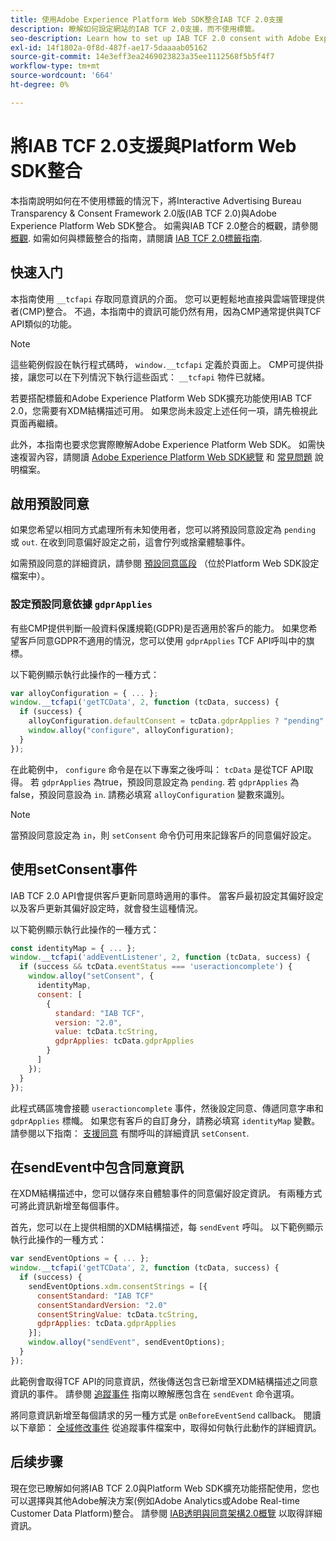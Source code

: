 ```yaml
---
title: 使用Adobe Experience Platform Web SDK整合IAB TCF 2.0支援
description: 瞭解如何設定網站的IAB TCF 2.0支援，而不使用標籤。
seo-description: Learn how to set up IAB TCF 2.0 consent with Adobe Experience Platform Web SDK
exl-id: 14f1802a-0f8d-487f-ae17-5daaaab05162
source-git-commit: 14e3eff3ea2469023823a35ee1112568f5b5f4f7
workflow-type: tm+mt
source-wordcount: '664'
ht-degree: 0%

---
```


# 將IAB TCF 2.0支援與Platform Web SDK整合

本指南說明如何在不使用標籤的情況下，將Interactive Advertising Bureau Transparency &amp; Consent Framework 2.0版(IAB TCF 2.0)與Adobe Experience Platform Web SDK整合。 如需與IAB TCF 2.0整合的概觀，請參閱 [概觀](./overview.md). 如需如何與標籤整合的指南，請閱讀 [IAB TCF 2.0標籤指南](./with-launch.md).

## 快速入门

本指南使用 `__tcfapi` 存取同意資訊的介面。 您可以更輕鬆地直接與雲端管理提供者(CMP)整合。 不過，本指南中的資訊可能仍然有用，因為CMP通常提供與TCF API類似的功能。

>[!NOTE]
>
>這些範例假設在執行程式碼時， `window.__tcfapi` 定義於頁面上。 CMP可提供掛接，讓您可以在下列情況下執行這些函式： `__tcfapi` 物件已就緒。

若要搭配標籤和Adobe Experience Platform Web SDK擴充功能使用IAB TCF 2.0，您需要有XDM結構描述可用。 如果您尚未設定上述任何一項，請先檢視此頁面再繼續。

此外，本指南也要求您實際瞭解Adobe Experience Platform Web SDK。 如需快速複習內容，請閱讀 [Adobe Experience Platform Web SDK總覽](../../home.md) 和 [常見問題](../../web-sdk-faq.md) 說明檔案。

## 啟用預設同意

如果您希望以相同方式處理所有未知使用者，您可以將預設同意設定為 `pending` 或 `out`. 在收到同意偏好設定之前，這會佇列或捨棄體驗事件。

如需預設同意的詳細資訊，請參閱 [預設同意區段](../../fundamentals/configuring-the-sdk.md#default-consent) （位於Platform Web SDK設定檔案中）。

### 設定預設同意依據 `gdprApplies`

有些CMP提供判斷一般資料保護規範(GDPR)是否適用於客戶的能力。 如果您希望客戶同意GDPR不適用的情況，您可以使用 `gdprApplies` TCF API呼叫中的旗標。

以下範例顯示執行此操作的一種方式：

```javascript
var alloyConfiguration = { ... };
window.__tcfapi('getTCData', 2, function (tcData, success) {
  if (success) {
    alloyConfiguration.defaultConsent = tcData.gdprApplies ? "pending" : "in";
    window.alloy("configure", alloyConfiguration);
  }
});
```

在此範例中， `configure` 命令是在以下專案之後呼叫： `tcData` 是從TCF API取得。 若 `gdprApplies` 為true，預設同意設定為 `pending`. 若 `gdprApplies` 為false，預設同意設為 `in`. 請務必填寫 `alloyConfiguration` 變數來識別。

>[!NOTE]
>
>當預設同意設定為 `in`，則 `setConsent` 命令仍可用來記錄客戶的同意偏好設定。

## 使用setConsent事件

IAB TCF 2.0 API會提供客戶更新同意時適用的事件。 當客戶最初設定其偏好設定以及客戶更新其偏好設定時，就會發生這種情況。

以下範例顯示執行此操作的一種方式：

```javascript
const identityMap = { ... };
window.__tcfapi('addEventListener', 2, function (tcData, success) {
  if (success && tcData.eventStatus === 'useractioncomplete') {
    window.alloy("setConsent", {
      identityMap,
      consent: [
        {
          standard: "IAB TCF",
          version: "2.0",
          value: tcData.tcString,
          gdprApplies: tcData.gdprApplies
        }
      ]
    });
  }
});
```

此程式碼區塊會接聽 `useractioncomplete` 事件，然後設定同意、傳遞同意字串和 `gdprApplies` 標幟。 如果您有客戶的自訂身分，請務必填寫 `identityMap` 變數。 請參閱以下指南： [支援同意](../../consent/supporting-consent.md) 有關呼叫的詳細資訊 `setConsent`.

## 在sendEvent中包含同意資訊

在XDM結構描述中，您可以儲存來自體驗事件的同意偏好設定資訊。 有兩種方式可將此資訊新增至每個事件。

首先，您可以在上提供相關的XDM結構描述，每 `sendEvent` 呼叫。 以下範例顯示執行此操作的一種方式：

```javascript
var sendEventOptions = { ... };
window.__tcfapi('getTCData', 2, function (tcData, success) {
  if (success) {
    sendEventOptions.xdm.consentStrings = [{
      consentStandard: "IAB TCF"
      consentStandardVersion: "2.0"
      consentStringValue: tcData.tcString,
      gdprApplies: tcData.gdprApplies
    }];
    window.alloy("sendEvent", sendEventOptions);
  }
});
```

此範例會取得TCF API的同意資訊，然後傳送包含已新增至XDM結構描述之同意資訊的事件。 請參閱 [追蹤事件](../../fundamentals/tracking-events.md) 指南以瞭解應包含在 `sendEvent` 命令選項。

將同意資訊新增至每個請求的另一種方式是 `onBeforeEventSend` callback。 閱讀以下章節： [全域修改事件](../../fundamentals/tracking-events.md#modifying-events-globally) 從追蹤事件檔案中，取得如何執行此動作的詳細資訊。

## 后续步骤

現在您已瞭解如何將IAB TCF 2.0與Platform Web SDK擴充功能搭配使用，您也可以選擇與其他Adobe解決方案(例如Adobe Analytics或Adobe Real-time Customer Data Platform)整合。 請參閱 [IAB透明與同意架構2.0概覽](./overview.md) 以取得詳細資訊。

